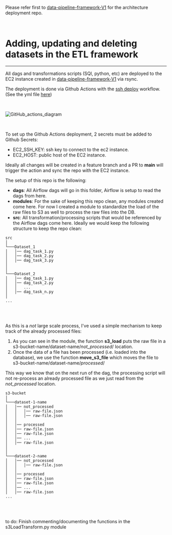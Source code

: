 Please refer first to [data-pipeline-framework-V1](https://github.com/adrianoarenas/data-pipeline-framework-V1) for the architecture deployment repo.

<br/>

# Adding, updating and deleting datasets in the ETL framework
---

All dags and transformations scripts (SQl, python, etc) are deployed to the EC2 instance created in [data-pipeline-framework-V1](https://github.com/adrianoarenas/data-pipeline-framework-V1) via rsync.

The deployment is done via Github Actions with the [ssh deploy](https://github.com/marketplace/actions/ssh-deploy) workflow. (See the yml file [here](https://github.com/adrianoarenas/datasets-framework-V1/blob/main/.github/workflows/push-to-ec2.yml))

<br/>

![GitHub_actions_diagram](https://user-images.githubusercontent.com/24966827/211224336-05276d33-d436-4cf0-99f1-6635189536b6.jpg)

<br/>

To set up the Github Actions deployment, 2 secrets must be added to Github Secrets:
- EC2_SSH_KEY: ssh key to connect to the ec2 instance.
- EC2_HOST: public host of the EC2 instance.

Ideally all changes will be created in a feature branch and a PR to **main** will trigger the action and sync the repo with the EC2 instance.


The setup of this repo is the following:
- **dags**: All Airflow dags will go in this folder, Airflow is setup to read the dags from here.
- **modules**: For the sake of keeping this repo clean, any modules created come here. For now I created a module to standardize the load of the raw files to S3 as well to process the raw files into the DB.
- **src**: All transformation/processing scripts that would be referenced by the Airflow dags come here.
    Ideally we would keep the following structure to keep the repo clean:

```
src 
│
└───Dataset_1
│   │── dag_task_1.py
│   │── dag_task_2.py
│   │── dag_task_3.py
│   
│   
└───Dataset_2
│   │── dag_task_1.py
│   │── dag_task_2.py
│   │   ...
│   │── dag_task_n.py
│
...
```

<br/><br/>

As this is a *not* large scale process, I've used a simple mechanism to keep track of the already processed files:
1. As you can see in the module, the function **s3_load** puts the raw file in a s3-bucket-name/dataset-name/*not_processed*/ location.
2. Once the data of a file has been processed (i.e. loaded into the database), we use the function **move_s3_file** which moves the file to s3-bucket-name/dataset-name/*processed*/

This way we know that on the next run of the dag, the processing script will not re-process an already processed file as we just read from the *not_processed* location.

```
s3-bucket 
│
└───dataset-1-name
│   │── not_processed
│   │   │── raw-file.json
│   │   │── raw-file.json
│   │
│   │── processed
│   │── raw-file.json
│   │── raw-file.json
│   │── ...
│   │── raw-file.json
│   
│   
└───dataset-2-name
│   │── not_processed
│   │   │── raw-file.json
│   │
│   │── processed
│   │── raw-file.json
│   │── raw-file.json
│   │── ...
│   │── raw-file.json
...
```

<br/><br/>

to do:
Finish commenting/documenting the functions in the s3LoadTransform.py module
